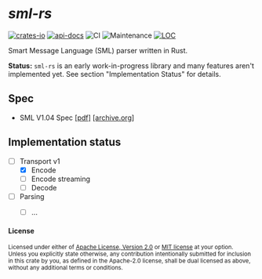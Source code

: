 # *sml-rs*

[![crates-io](https://img.shields.io/crates/v/sml-rs.svg?style=flat-square)](https://crates.io/crates/sml-rs)
[![api-docs](https://img.shields.io/docsrs/sml-rs.svg?style=flat-square)](https://docs.rs/sml-rs)
![CI](https://img.shields.io/github/workflow/status/fkohlgrueber/sml-rs/CI?label=CI&style=flat-square)
![Maintenance](https://img.shields.io/maintenance/yes/2022?style=flat-square)
[![LOC](https://img.shields.io/tokei/lines/github/fkohlgrueber/sml-rs?style=flat-square)](https://docs.rs/sml-rs)


Smart Message Language (SML) parser written in Rust.


**Status:** `sml-rs` is an early work-in-progress library and many features aren't implemented yet. See section "Implementation Status" for details.

## Spec

- SML V1.04 Spec [[pdf]](https://www.bsi.bund.de/SharedDocs/Downloads/DE/BSI/Publikationen/TechnischeRichtlinien/TR03109/TR-03109-1_Anlage_Feinspezifikation_Drahtgebundene_LMN-Schnittstelle_Teilb.pdf;jsessionid=F2323041EE7292926D80680DA407BA3F.internet082?__blob=publicationFile&v=1) [[archive.org]](https://web.archive.org/web/20211217153839/https://www.bsi.bund.de/SharedDocs/Downloads/DE/BSI/Publikationen/TechnischeRichtlinien/TR03109/TR-03109-1_Anlage_Feinspezifikation_Drahtgebundene_LMN-Schnittstelle_Teilb.pdf;jsessionid=F2323041EE7292926D80680DA407BA3F.internet082?__blob=publicationFile&v=1)


## Implementation status

- [ ] Transport v1
  - [x] Encode
  - [ ] Encode streaming
  - [ ] Decode
- [ ] Parsing
  - [ ] ...


#### License

<sup>
Licensed under either of <a href="LICENSE-APACHE">Apache License, Version
2.0</a> or <a href="LICENSE-MIT">MIT license</a> at your option.
</sup>

<br>

<sub>
Unless you explicitly state otherwise, any contribution intentionally submitted
for inclusion in this crate by you, as defined in the Apache-2.0 license, shall
be dual licensed as above, without any additional terms or conditions.
</sub>
